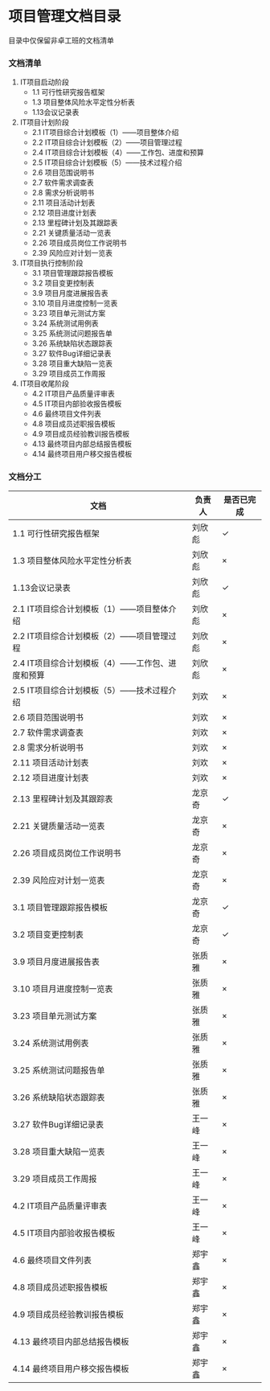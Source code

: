 # 项目管理文档目录
目录中仅保留非卓工班的文档清单

### 文档清单
1. IT项目启动阶段
   - 1.1 可行性研究报告框架
   - 1.3 项目整体风险水平定性分析表
   - 1.13会议记录表
2. IT项目计划阶段
   - 2.1  IT项目综合计划模板（1）——项目整体介绍
   - 2.2  IT项目综合计划模板（2）——项目管理过程
   - 2.4  IT项目综合计划模板（4）——工作包、进度和预算
   - 2.5  IT项目综合计划模板（5）——技术过程介绍
   - 2.6  项目范围说明书
   - 2.7  软件需求调查表
   - 2.8  需求分析说明书
   - 2.11 项目活动计划表
   - 2.12 项目进度计划表
   - 2.13 里程碑计划及其跟踪表
   - 2.21 关键质量活动一览表
   - 2.26 项目成员岗位工作说明书
   - 2.39 风险应对计划一览表
3. IT项目执行控制阶段
   - 3.1 项目管理跟踪报告模板
   - 3.2 项目变更控制表
   - 3.9 项目月度进展报告表
   - 3.10 项目月进度控制一览表
   - 3.23 项目单元测试方案
   - 3.24 系统测试用例表
   - 3.25 系统测试问题报告单
   - 3.26 系统缺陷状态跟踪表
   - 3.27 软件Bug详细记录表
   - 3.28 项目重大缺陷一览表
   - 3.29 项目成员工作周报
4. IT项目收尾阶段
   - 4.2  IT项目产品质量评审表
   - 4.5  IT项目内部验收报告模板
   - 4.6  最终项目文件列表
   - 4.8  项目成员述职报告模板
   - 4.9  项目成员经验教训报告模板
   - 4.13 最终项目内部总结报告模板
   - 4.14 最终项目用户移交报告模板


### 文档分工
| 文档|负责人|是否已完成|
| -- |  --  |    --   |
|1.1 可行性研究报告框架| 刘欣彪 | ✓ |
|1.3 项目整体风险水平定性分析表| 刘欣彪 | × |
|1.13会议记录表| 刘欣彪 | ✓ |
|2.1  IT项目综合计划模板（1）——项目整体介绍| 刘欣彪 | × |
|2.2  IT项目综合计划模板（2）——项目管理过程| 刘欣彪 | × |
|2.4  IT项目综合计划模板（4）——工作包、进度和预算| 刘欣彪 | × |
|2.5  IT项目综合计划模板（5）——技术过程介绍| 刘欢 | × |
|2.6  项目范围说明书| 刘欢 | × |
|2.7  软件需求调查表| 刘欢 | × |
|2.8  需求分析说明书| 刘欢 | × |
|2.11 项目活动计划表| 刘欢 | × |
|2.12 项目进度计划表| 刘欢 | × |
|2.13 里程碑计划及其跟踪表| 龙京奇 | ✓ |
|2.21 关键质量活动一览表| 龙京奇 | × |
|2.26 项目成员岗位工作说明书| 龙京奇 | × |
|2.39 风险应对计划一览表| 龙京奇 | × |
|3.1 项目管理跟踪报告模板| 龙京奇 | ✓ |
|3.2 项目变更控制表| 龙京奇 | ✓ |
|3.9 项目月度进展报告表| 张质雅 | × |
|3.10 项目月进度控制一览表| 张质雅 | × |
|3.23 项目单元测试方案| 张质雅 | × |
|3.24 系统测试用例表| 张质雅 | × |
|3.25 系统测试问题报告单| 张质雅 | × |
|3.26 系统缺陷状态跟踪表| 张质雅 | × |
|3.27 软件Bug详细记录表| 王一峰 | × |
|3.28 项目重大缺陷一览表| 王一峰 | × |
|3.29 项目成员工作周报| 王一峰 | × |
|4.2  IT项目产品质量评审表| 王一峰 | × |
|4.5  IT项目内部验收报告模板| 王一峰 | × |
|4.6  最终项目文件列表| 郑宇鑫 | × |
|4.8  项目成员述职报告模板| 郑宇鑫 | × |
|4.9  项目成员经验教训报告模板| 郑宇鑫 | × |
|4.13 最终项目内部总结报告模板| 郑宇鑫 | × |
|4.14 最终项目用户移交报告模板| 郑宇鑫 | × |
